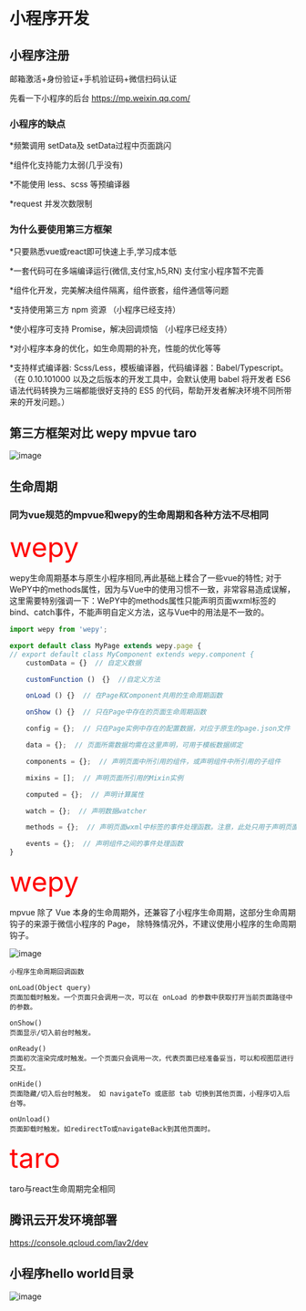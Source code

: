# 小程序开发

## 小程序注册

邮箱激活+身份验证+手机验证码+微信扫码认证

先看一下小程序的后台 https://mp.weixin.qq.com/


### 小程序的缺点
*频繁调用 setData及 setData过程中页面跳闪

*组件化支持能力太弱(几乎没有)

*不能使用 less、scss 等预编译器

*request 并发次数限制

### 为什么要使用第三方框架
*只要熟悉vue或react即可快速上手,学习成本低

*一套代码可在多端编译运行(微信,支付宝,h5,RN)  支付宝小程序暂不完善

*组件化开发，完美解决组件隔离，组件嵌套，组件通信等问题

*支持使用第三方 npm 资源 （小程序已经支持）

*使小程序可支持 Promise，解决回调烦恼 （小程序已经支持）

*对小程序本身的优化，如生命周期的补充，性能的优化等等

*支持样式编译器: Scss/Less，模板编译器，代码编译器：Babel/Typescript。（在 0.10.101000 以及之后版本的开发工具中，会默认使用 babel 将开发者 ES6 语法代码转换为三端都能很好支持的 ES5 的代码，帮助开发者解决环境不同所带来的开发问题。）


## 第三方框架对比 wepy mpvue taro
![image](https://user-images.githubusercontent.com/19573429/48775390-df32c300-ed07-11e8-9343-ea053545ce09.png)


## 生命周期

  ### 同为vue规范的mpvue和wepy的生命周期和各种方法不尽相同

<font color=red size=20>wepy</font>

wepy生命周期基本与原生小程序相同,再此基础上糅合了一些vue的特性; 对于WePY中的methods属性，因为与Vue中的使用习惯不一致，非常容易造成误解，这里需要特别强调一下：WePY中的methods属性只能声明页面wxml标签的bind、catch事件，不能声明自定义方法，这与Vue中的用法是不一致的。

```javascript
import wepy from 'wepy';

export default class MyPage extends wepy.page {
// export default class MyComponent extends wepy.component {
    customData = {}  // 自定义数据

    customFunction ()　{}  //自定义方法

    onLoad () {}  // 在Page和Component共用的生命周期函数

    onShow () {}  // 只在Page中存在的页面生命周期函数

    config = {};  // 只在Page实例中存在的配置数据，对应于原生的page.json文件

    data = {};  // 页面所需数据均需在这里声明，可用于模板数据绑定

    components = {};  // 声明页面中所引用的组件，或声明组件中所引用的子组件

    mixins = [];  // 声明页面所引用的Mixin实例

    computed = {};  // 声明计算属性

    watch = {};  // 声明数据watcher

    methods = {};  // 声明页面wxml中标签的事件处理函数。注意，此处只用于声明页面wxml中标签的bind、catch事件，自定义方法需以自定义方法的方式声明

    events = {};  // 声明组件之间的事件处理函数
}

```

<font color=red size=20>wepy</font>

mpvue 除了 Vue 本身的生命周期外，还兼容了小程序生命周期，这部分生命周期钩子的来源于微信小程序的 Page， 除特殊情况外，不建议使用小程序的生命周期 钩子。

![image](https://cn.vuejs.org/images/lifecycle.png)

```
小程序生命周期回调函数

onLoad(Object query)
页面加载时触发。一个页面只会调用一次，可以在 onLoad 的参数中获取打开当前页面路径中的参数。

onShow()
页面显示/切入前台时触发。

onReady()
页面初次渲染完成时触发。一个页面只会调用一次，代表页面已经准备妥当，可以和视图层进行交互。

onHide()
页面隐藏/切入后台时触发。 如 navigateTo 或底部 tab 切换到其他页面，小程序切入后台等。

onUnload()
页面卸载时触发。如redirectTo或navigateBack到其他页面时。
```

<font color=red size=20>taro</font>

taro与react生命周期完全相同



## 腾讯云开发环境部署
https://console.qcloud.com/lav2/dev

## 小程序hello world目录

![image](https://user-images.githubusercontent.com/19573429/48777312-3ab37f80-ed0d-11e8-93cd-97a6b4eaf7db.png)


